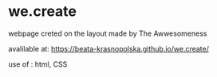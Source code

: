 # we.create
webpage creted on the layout made by The Awwesomeness

avalilable at:  https://beata-krasnopolska.github.io/we.create/

use of : html, CSS
